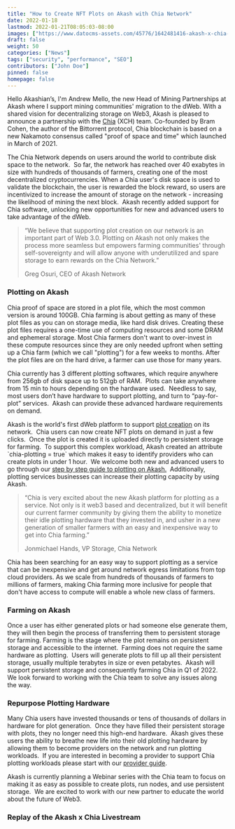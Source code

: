 ```yaml
---
title: "How to Create NFT Plots on Akash with Chia Network"
date: 2022-01-18
lastmod: 2022-01-21T08:05:03-08:00
images: ["https://www.datocms-assets.com/45776/1642481416-akash-x-chia-gif-blog.gif"]
draft: false
weight: 50
categories: ["News"]
tags: ["security", "performance", "SEO"]
contributors: ["John Doe"]
pinned: false
homepage: false
---
```

Hello Akashian’s, I'm Andrew Mello, the new Head of Mining Partnerships at Akash where I support mining communities' migration to the dWeb. With a shared vision for decentralizing storage on Web3, Akash is pleased to announce a partnership with the [Chia](https://chia.net) (XCH) team. Co-founded by Bram Cohen, the author of the Bittorrent protocol, Chia blockchain is based on a new Nakamoto consensus called "proof of space and time" which launched in March of 2021.  

The Chia Network depends on users around the world to contribute disk space to the network.  So far, the network has reached over 40 exabytes in size with hundreds of thousands of farmers, creating one of the most decentralized cryptocurrencies. When a Chia user's disk space is used to validate the blockchain, the user is rewarded the block reward, so users are incentivized to increase the amount of storage on the network - increasing the likelihood of mining the next block.  Akash recently added support for Chia software, unlocking new opportunities for new and advanced users to take advantage of the dWeb.   

> “We believe that supporting plot creation on our network is an important part of Web 3.0. Plotting on Akash not only makes the process more seamless but empowers farming communities' through self-sovereignty and will allow anyone with underutilized and spare storage to earn rewards on the Chia Network.” 
> 
> Greg Osuri, CEO of Akash Network

### **Plotting on Akash**

Chia proof of space are stored in a plot file, which the most common version is around 100GB. Chia farming is about getting as many of these plot files as you can on storage media, like hard disk drives. Creating these plot files requires a one-time use of computing resources and some DRAM and ephemeral storage. Most Chia farmers don't want to over-invest in these compute resources since they are only needed upfront when setting up a Chia farm (which we call "plotting") for a few weeks to months. After the plot files are on the hard drive, a farmer can use those for many years.

Chia currently has 3 different plotting softwares, which require anywhere from 256gb of disk space up to 512gb of RAM.  Plots can take anywhere from 15 min to hours depending on the hardware used.  Needless to say, most users don’t have hardware to support plotting, and turn to “pay-for-plot” services.  Akash can provide these advanced hardware requirements on demand. 

Akash is the world's first dWeb platform to support [plot creation](https://www.chia.net/2021/02/22/plotting-basics.html) on its network.  Chia users can now create NFT plots on demand in just a few clicks.  Once the plot is created it is uploaded directly to persistent storage for farming.  To support this complex workload, Akash created an attribute \`chia-plotting = true\` which makes it easy to identify providers who can create plots in under 1 hour.  We welcome both new and advanced users to go through our [step by step guide to plotting on Akash.](https://docs.akash.network/deploy/chia-on-akash)  Additionally, plotting services businesses can increase their plotting capacity by using Akash.

> “Chia is very excited about the new Akash platform for plotting as a service. Not only is it web3 based and decentralized, but it will benefit our current farmer community by giving them the ability to monetize their idle plotting hardware that they invested in, and usher in a new generation of smaller farmers with an easy and inexpensive way to get into Chia farming.”
> 
> Jonmichael Hands, VP Storage, Chia Network

Chia has been searching for an easy way to support plotting as a service that can be inexpensive and get around network egress limitations from top cloud providers. As we scale from hundreds of thousands of farmers to millions of farmers, making Chia farming more inclusive for people that don't have access to compute will enable a whole new class of farmers. 

### **Farming on Akash**

Once a user has either generated plots or had someone else generate them, they will then begin the process of transferring them to persistent storage for farming. Farming is the stage where the plot remains on persistent storage and accessible to the internet.  Farming does not require the same hardware as plotting.  Users will generate plots to fill up all their persistent storage, usually multiple terabytes in size or even petabytes.  Akash will support persistent storage and consequently farming Chia in Q1 of 2022.  We look forward to working with the Chia team to solve any issues along the way.

### **Repurpose Plotting Hardware**

Many Chia users have invested thousands or tens of thousands of dollars in hardware for plot generation.  Once they have filled their persistent storage with plots, they no longer need this high-end hardware.  Akash gives these users the ability to breathe new life into their old plotting hardware by allowing them to become providers on the network and run plotting workloads.  If you are interested in becoming a provider to support Chia plotting workloads please start with our [provider guide](https://docs.akash.network/operations). 

Akash is currently planning a Webinar series with the Chia team to focus on making it as easy as possible to create plots, run nodes, and use persistent storage.  We are excited to work with our new partner to educate the world about the future of Web3. 

### **Replay of the Akash x Chia Livestream**